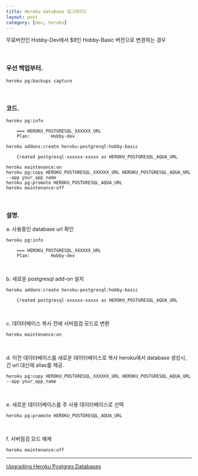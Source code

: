 ```yaml
---
title: Heroku database 업그레이드
layout: post
category: [dev, heroku]
--- 
```


무료버전인 Hobby-Dev에서 $9인 Hobby-Basic 버전으로 변경하는 경우

<br>

### 우선 백업부터.

    heroku pg:backups capture

<br>

### 코드.


    heroku pg:info

        === HEROKU_POSTGRESQL_XXXXXX_URL
        Plan:        Hobby-dev

    heroku addons:create heroku-postgresql:hobby-basic

        Created postgresql-xxxxxx-xxxxx as HEROKU_POSTGRESQL_AQUA_URL

    heroku maintenance:on
    heroku pg:copy HEROKU_POSTGRESQL_XXXXXX_URL HEROKU_POSTGRESQL_AQUA_URL --app your_app_name
    heroku pg:promote HEROKU_POSTGRESQL_AQUA_URL
    heroku maintenance:off


<br>

### 설명.

a. 사용중인 database url 확인

    heroku pg:info

        === HEROKU_POSTGRESQL_XXXXXX_URL
        Plan:        Hobby-dev

<br>
 
b. 새로운 postgresql add-on 설치

    heroku addons:create heroku-postgresql:hobby-basic

        Created postgresql-xxxxxx-xxxxx as HEROKU_POSTGRESQL_AQUA_URL

<br>

c. 데이터베이스 복사 전에 서버점검 모드로 변환

    heroku maintenance:on


<br>

d. 이전 데이터베이스를 새로운 데이터베이스로 복사
heroku에서 database 생성시, 긴 url 대신에 alias를 제공.

    heroku pg:copy HEROKU_POSTGRESQL_XXXXXX_URL HEROKU_POSTGRESQL_AQUA_URL --app your_app_name


<br>

e. 새로운 데이터베이스를 주 사용 데이터베이스로 선택

    heroku pg:promote HEROKU_POSTGRESQL_AQUA_URL


<br>

f. 서버점검 모드 해제

    heroku maintenance:off




---

[Upgrading Heroku Postgres Databases
][1]


[1]: https://devcenter.heroku.com/articles/upgrading-heroku-postgres-databases